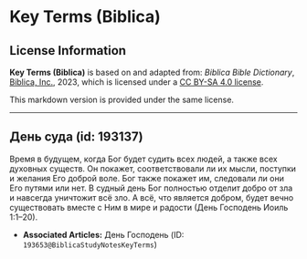 # Key Terms (Biblica)

## License Information

**Key Terms (Biblica)** is based on and adapted from: _Biblica Bible Dictionary_, [Biblica, Inc.](https://www.biblica.com/), 2023, which is licensed under a [CC BY-SA 4.0 license](https://creativecommons.org/licenses/by-sa/4.0/legalcode.en).

This markdown version is provided under the same license.



--------------------------------

## День суда (id: 193137)

Время в будущем, когда Бог будет судить всех людей, а также всех духовных существ. Он покажет, соответствовали ли их мысли, поступки и желания Его доброй воле. Бог также покажет им, следовали ли они Его путями или нет. В судный день Бог полностью отделит добро от зла и навсегда уничтожит всё зло. А всё, что является добром, будет вечно существовать вместе с Ним в мире и радости (День Господень Иоиль 1:1–20\).

* **Associated Articles:** День Господень (ID: `193653@BiblicaStudyNotesKeyTerms`)

